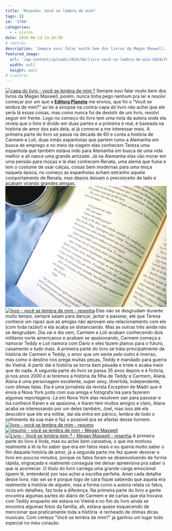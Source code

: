 ```yaml
---
title: 'Resenha: Você se lembra de mim?'
tags: []
id: '3780'
categories:
  - - Livros
date: 2016-06-13 13:24:58
# <extra>
description: 'Sempre ouvi falar muito bem dos livros da Megan Maxwell, porém, nunca tinha pego nenhum pra ler e resolvi começar por um que a Editora Planeta me enviou, que foi o “Você se lembra de mim?” ao ler a sinopse na contra-capa do livro não achei que ele seria lá essas coisas, mas como nunca fui de desistir de um livro, resolvi seguir em frente. Logo no começo do livro tem uma nota da autora onde ela revela que o livro é divido em duas partes e a primeira é real, é baseada na história de amor dos pais dela, ai já comecei a me interessar mais. A primeira parte do livro se passa na década de 60 e conta a história de Carmem e Loli, duas irmãs espanholas que partem rumo a Alemanha em busca de emprego e no &hellip;'
featured_image: 
  url: '/wp-content/uploads/2016/06/livro-você-se-lembra-de-mim-1024x768.jpg'
  width: null
  height: null
# </extra>
---
```


[![capa do livro - você se lembra de mim ?](/wp-content/uploads/2016/06/livro-você-se-lembra-de-mim-1024x768.jpg)](/wp-content/uploads/2016/06/livro-você-se-lembra-de-mim.jpg) Sempre ouvi falar muito bem dos livros da Megan Maxwell, porém, nunca tinha pego nenhum pra ler e resolvi começar por um que a **[Editora Planeta](http://www.planetadelivros.com.br/voce-se-lembra-de-mim-livro-215548.html)** me enviou, que foi o “Você se lembra de mim?” ao ler a sinopse na contra-capa do livro não achei que ele seria lá essas coisas, mas como nunca fui de desistir de um livro, resolvi seguir em frente. Logo no começo do livro tem uma nota da autora onde ela revela que o livro é divido em duas partes e a primeira é real, é baseada na história de amor dos pais dela, ai já comecei a me interessar mais. A primeira parte do livro se passa na década de 60 e conta a história de Carmem e Loli, duas irmãs espanholas que partem rumo a Alemanha em busca de emprego e no meio da viagem elas conhecem Tereza uma espanhola que também estava indo para Alemanha em busca de uma vida melhor e ali nasce uma grande amizade. Já na Alemanha elas vão morar em uma pensão para moças e lá elas conhecem Renata, uma alemã que fuma e tem o costume de usar calças, coisas bem modernas para uma moça naquela época, no começo as espanholas acham estranho aquele comportamento de Renata, mas depois deixam o preconceito de lado e acabam virando grandes amigas. [![resenha do livro - você se lembra de mim?](/wp-content/uploads/2016/06/páginas-do-livro-você-se-lembra-de-mim-1024x768.jpg)](/wp-content/uploads/2016/06/páginas-do-livro-você-se-lembra-de-mim.jpg) [![livro - você se lembra de mim - resenha ](/wp-content/uploads/2016/06/resumo-do-livro-você-se-lembra-de-mim-1024x768.jpg)](/wp-content/uploads/2016/06/resumo-do-livro-você-se-lembra-de-mim.jpg) Elas não se desgrudam durante muito tempo, sempre saiam para dançar, jantar e passear, até que Teresa conhece um rapaz que as amigas não aprovam seu relacionamento com ele (com toda razão!) e ela acaba se distanciando. Mas as outras três ainda não se desgrudam. Dia vai e dia vem, Carmem e Loli acabam conhecendo dois militares norte americanos e acabam se apaixonando, Carmem começa a namorar Teddy e Loli namora com Darío e eles fazem planos para o futuro, casamento e tudo mais. A primeira parte do livro se trata principalmente da história de Carmem e Teddy, o amor que um sente pelo outro é imenso, mas como o destino nos prega muitas peças, Teddy é mandado para guerra do Vietnã. A partir daí é história se torna bem pesada e triste e acaba meio que do nada. A segunda parte do livro se passa 35 anos depois e é fictícia, já nos anos 2000 e aí teremos a história da filha de Teddy e Carmem, Alana. Alana é uma personagem excelente, super sexy, divertida, independente, com ótimas falas. Ela é uma jornalista da revista _Exception_ de Madri que é envia a Nova York junto com sua amiga e fotografa Isa para fazerem algumas reportagens. Lá em Nova York elas resolvem sair para passear e Isa conhece Karen e se apaixona, e Karen tem muitos amigos e claro, Alana acaba se interessando por um deles também, Joel, mas isso até ela descobrir que ele era militar, daí ela entra em pânico, lembra de todo o sofrimento da sua mãe e faz o possível pra se afastar desse homem. [![livro - você se lembra de mim - resumo](/wp-content/uploads/2016/06/lombada-do-livro-você-se-lembra-de-mim-1024x768.jpg)](/wp-content/uploads/2016/06/lombada-do-livro-você-se-lembra-de-mim.jpg) [![resumo - você se lembra de mim - Megan Maxwell](/wp-content/uploads/2016/06/resenha-você-se-lembra-de-mim-livro-1024x768.jpg)](/wp-content/uploads/2016/06/resenha-você-se-lembra-de-mim-livro.jpg) [![Livro - Você se lembra mim ? - Megan Maxwell - resenha](/wp-content/uploads/2016/06/capa-você-se-lembra-de-mim-megan-maxwell-1024x768.jpg)](/wp-content/uploads/2016/06/capa-você-se-lembra-de-mim-megan-maxwell.jpg) A primeira parte do livro é linda, mas eu achei bem cansativa, o que me motivou realmente a lê-la foi saber que era em fatos reais e eu queria muito saber o fim daquela história de amor, já a segunda parte me fez querer devorar o livro em poucos minutos, porque os fatos foram se desenvolvendo de forma rápida, engraçada e realmente conseguia me deixar apreensiva pra saber o que ia acontecer. O titulo do livro carrega uma grande carga emocional (quem lê, entenderá) por isso achei a escolha perfeita. Amei cada detalhe desse livro, não sei se é porque logo de cara fiquei sabendo que aquela era realmente a história de alguém, mas a forma como a autora relata os fatos, ricos em detalhes, faz toda a diferença. Na primeira parte do livro a gente encontra algumas partes do diário de Carmem e de cartas que ela trocava com Teddy enquanto ele estava no Vietnã e no fim do livro ainda se encontra algumas fotos da família, ah, estava quase esquecendo de mencionar que praticamente toda a história  é recheado de ótimas dicas musicais. Com certeza “Você se lembra de mim?” já ganhou um lugar todo especial no meu coração.
